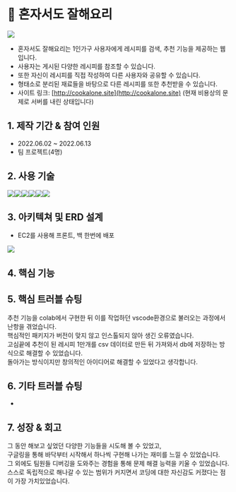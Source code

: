 # 📌 혼자서도 잘해요리
<img src="https://velog.velcdn.com/images/tasha_han_1234/post/cdea5acf-3f14-492d-a0be-7e5d87c81249/image.png">

- 혼자서도 잘해요리는 1인가구 사용자에게 레시피를 검색, 추천 기능을 제공하는 웹입니다.<br>
- 사용자는 게시된 다양한 레시피를 참조할 수 있습니다.<br>
- 또한 자신이 레시피를 직접 작성하여 다른 사용자와 공유할 수 있습니다.<br>
- 형태소로 분리된 재료들을 바탕으로 다른 레시피를 또한 추천받을 수 있습니다.<br>
- 사이트 링크: [http://cookalone.site](http://cookalone.site)
(현재 비용상의 문제로 서버를 내린 상태입니다)

## 1. 제작 기간 & 참여 인원
- 2022.06.02 ~ 2022.06.13
- 팀 프로젝트(4명)

## 2. 사용 기술
<div style="display:flex">
    <img src="https://img.shields.io/badge/Python-3776AB?style=for-the-badge&logo=Python&logoColor=white">
    <img src="https://img.shields.io/badge/Django-092E20?style=for-the-badge&logo=Django&logoColor=white">
      <img src="https://img.shields.io/badge/JavaScript-F7DF1E?style=for-the-badge&logo=JavaScript&logoColor=white">
    <img src="https://img.shields.io/badge/HTML5-E34F26?style=for-the-badge&logo=HTML5&logoColor=white">
      <img src="https://img.shields.io/badge/CSS3-1572B6?style=for-the-badge&logo=CSS3&logoColor=white">
      <img src="https://img.shields.io/badge/MySQL-4169E1?style=for-the-badge&logo=MySQL&logoColor=white">
</div>

## 3. 아키텍쳐 및 ERD 설계
- EC2를 사용해 프론트, 백 한번에 배포
<img src="https://velog.velcdn.com/images/tasha_han_1234/post/1cd07421-bafb-4b63-9a39-7926e41e7405/image.png">

## 4. 핵심 기능


## 5. 핵심 트러블 슈팅
추천 기능을 colab에서 구현한 뒤 이를 작업하던 vscode환경으로 불러오는 과정에서 난항을 겪었습니다.<br> 핵심적인 패키지가 버전이 맞지 않고 인스톨되지 않아 생긴 오류였습니다.<br> 고심끝에 추천이 된 레시피 1만개를 csv 데이터로 만든 뒤 가져와서 db에 저장하는 방식으로 해결할 수 있었습니다.<br> 돌아가는 방식이지만 창의적인 아이디어로 해결할 수 있었다고 생각합니다. <br>


## 6. 기타 트러블 슈팅

-


## 7. 성장 & 회고
그 동안 해보고 싶었던 다양한 기능들을 시도해 볼 수 있었고,<br> 구글링을 통해 바닥부터 시작해서 하나씩 구현해 나가는 재미를 느낄 수 있었습니다. <br>
그 외에도 팀원들 디버깅을 도와주는 경험을 통해 문제 해결 능력을 키울 수 있었습니다.<br>
스스로 독립적으로 해나갈 수 있는 범위가 커지면서 코딩에 대한 자신감도 커졌다는 점이 가장 가치있었습니다.<br> 


